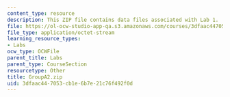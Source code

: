 ```yaml
---
content_type: resource
description: This ZIP file contains data files associated with Lab 1.
file: https://ol-ocw-studio-app-qa.s3.amazonaws.com/courses/3dfaac447053cb1e6b7e21c76f492f0d_groupA2.zip
file_type: application/octet-stream
learning_resource_types:
- Labs
ocw_type: OCWFile
parent_title: Labs
parent_type: CourseSection
resourcetype: Other
title: GroupA2.zip
uid: 3dfaac44-7053-cb1e-6b7e-21c76f492f0d
---
```

